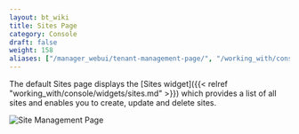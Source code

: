 ```yaml
---
layout: bt_wiki
title: Sites Page
category: Console
draft: false
weight: 158
aliases: ["/manager_webui/tenant-management-page/", "/working_with/console/site-management-page/", "/working_with/console/pages/site-management-page/"]
---
```


The default Sites page displays the [Sites widget]({{< relref "working_with/console/widgets/sites.md" >}}) which provides a list of all sites and enables you to create, update and delete sites.

![Site Management Page]( /images/ui/pages/site-mgmt-page.png )
